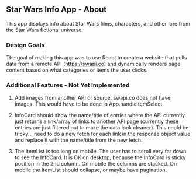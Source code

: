 
## Star Wars Info App - About

This app displays info about Star Wars films, characters, and other lore from the Star Wars fictional universe.

### Design Goals

The goal of making this app was to use React to create a website that pulls data from a remote API (https://swapi.co) and dynamically renders page content based on what categories or items the user clicks.

### Additional Features - Not Yet Implemented

1. Add images from another API or source. swapi.co does not have images. This would have to be done in App.handleItemSelect.

2. InfoCard should show the name/title of entries where the API currently just returns a link/array of links to another API page (currently these entries are just filtered out to make the data look cleaner). This could be tricky... need to do a new fetch for each link in the response object value and replace it with the name/title from the new fetch.

3. The ItemList is too long on mobile. The user has to scroll very far down to see the InfoCard. It is OK on desktop, because the InfoCard is sticky position in the 2nd column. On mobile the columns are stacked. On mobile the ItemList should collapse, or maybe have pagination.
